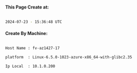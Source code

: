 
   
#### This Page Create at:

```bash

2024-07-23 - 15:36:48 UTC

```

#### Create By Machine:

```bash

Host Name : fv-az1427-17

platform  : Linux-6.5.0-1023-azure-x86_64-with-glibc2.35

Ip Local  : 10.1.0.200

```

